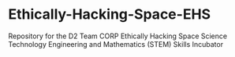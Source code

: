 # Ethically-Hacking-Space-EHS
Repository for the D2 Team CORP Ethically Hacking Space Science Technology Engineering and Mathematics (STEM) Skills Incubator
